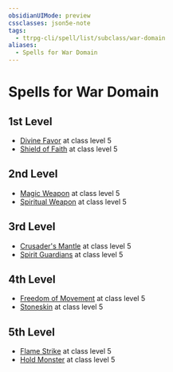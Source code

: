 ```yaml
---
obsidianUIMode: preview
cssclasses: json5e-note
tags:
  - ttrpg-cli/spell/list/subclass/war-domain
aliases:
  - Spells for War Domain
---
```

# Spells for War Domain

## 1st Level

- [Divine Favor](3-Mechanics/CLI/spells/divine-favor.md "PHB") at class level 5
- [Shield of Faith](3-Mechanics/CLI/spells/shield-of-faith.md "PHB") at class level 5

## 2nd Level

- [Magic Weapon](3-Mechanics/CLI/spells/magic-weapon.md "PHB") at class level 5
- [Spiritual Weapon](3-Mechanics/CLI/spells/spiritual-weapon.md "PHB") at class level 5

## 3rd Level

- [Crusader's Mantle](3-Mechanics/CLI/spells/crusaders-mantle.md "PHB") at class level 5
- [Spirit Guardians](3-Mechanics/CLI/spells/spirit-guardians.md "PHB") at class level 5

## 4th Level

- [Freedom of Movement](3-Mechanics/CLI/spells/freedom-of-movement.md "PHB") at class level 5
- [Stoneskin](3-Mechanics/CLI/spells/stoneskin.md "PHB") at class level 5

## 5th Level

- [Flame Strike](3-Mechanics/CLI/spells/flame-strike.md "PHB") at class level 5
- [Hold Monster](3-Mechanics/CLI/spells/hold-monster.md "PHB") at class level 5